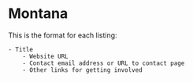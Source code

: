 # Montana

This is the format for each listing:

```
- Title
    - Website URL
    - Contact email address or URL to contact page
    - Other links for getting involved
```
